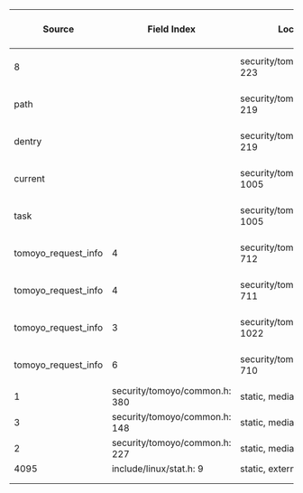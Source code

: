 | Source | Field Index | Location | Label at Source | Label Gap @ Sink | Endorser @ Sink |
| ------ | ----------- | -------- | --------------- | ---------------- | --------------- |
| 8 | | security/tomoyo/tomoyo.c: 223 | operation, static, mediator | purpose, value | E3 |
| path | | security/tomoyo/tomoyo.c: 219 | object, dynamic, external | purpose, source | E3 |
| dentry | | security/tomoyo/tomoyo.c: 219 | object, dynamic, external | source | E4 |
| current | | security/tomoyo/util.c: 1005 | subject, dynamic, external | source | E4 |
| task | | security/tomoyo/util.c: 1005 | subject, dynamic, external | | |
| tomoyo_request_info | 4 | security/tomoyo/file.c: 712 | all, dynamic, external | purpose | E4 |
| tomoyo_request_info | 4 | security/tomoyo/file.c: 711 | all, dynamic, external | purpose. value | E3 |
| tomoyo_request_info | 3 | security/tomoyo/util.c: 1022 | subject, dynamic, external | | |
| tomoyo_request_info | 6 | security/tomoyo/file.c: 710 | policy, static, mediator | | |
| 1 | security/tomoyo/common.h: 380 | static, mediator | | |
| 3 | security/tomoyo/common.h: 148 | static, mediator | | |
| 2 | security/tomoyo/common.h: 227 | static, mediator | | |
| 4095 | include/linux/stat.h: 9 | static, external | | |
| | | | | |
| | | | | |